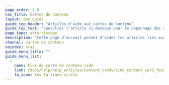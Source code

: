 ```yaml
---
page_order: 2.5
nav_title: Cartes de contenu
layout: dev_guide
guide_top_header: "Articles d'aide aux cartes de contenu"
guide_top_text: "Consultez l'article ci-dessous pour le dépannage des cartes de contenu. <br><br> En savoir plus sur la multitude de façons d'intégrer les Cartes de Contenu dans vos campagnes et Canvases dans la section <a href='/docs/user_guide/message_building_by_channel/content_cards/'>Cartes de Contenu</a>!"
page_type: atterrissage
description: "Cette page d'accueil permet d'aider les articles liés aux Cartes de Contenu."
channel: cartes de contenu
noindex: vrai
guide_menu_title: ""
guide_menu_list:
  - 
    name: Flux de carte de contenu vide
    link: /docs/help/help_articles/content_cards/vide_content_card_feed/
    fa_icon: fas fa-times-circle
---
```


